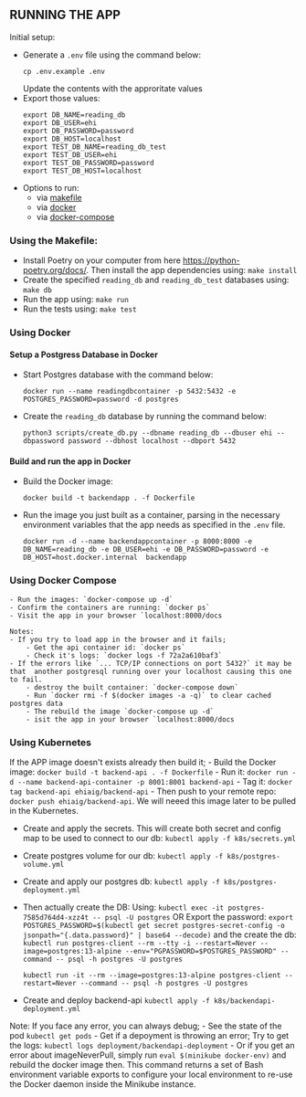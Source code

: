 ## RUNNING THE APP
Initial setup:
- Generate a `.env` file using the command below:
    ```
    cp .env.example .env
    ```
    Update the contents with the approritate values
- Export those values:
    ```
    export DB_NAME=reading_db
    export DB_USER=ehi
    export DB_PASSWORD=password 
    export DB_HOST=localhost 
    export TEST_DB_NAME=reading_db_test 
    export TEST_DB_USER=ehi 
    export TEST_DB_PASSWORD=password 
    export TEST_DB_HOST=localhost
    ```
- Options to run:
    - via [makefile](#using-the-Makefile)
    - via [docker](#using-docker)
    - via [docker-compose](#using-docker-compose)
### Using the Makefile:
- Install Poetry on your computer from here https://python-poetry.org/docs/. Then install the app dependencies using: `make install`
- Create the specified `reading_db` and `reading_db_test` databases using: `make db`
- Run the app using: `make run`
- Run the tests using: `make test`


### Using Docker
#### Setup a Postgress Database in Docker
- Start Postgres database with the command below:
    ```
    docker run --name readingdbcontainer -p 5432:5432 -e POSTGRES_PASSWORD=password -d postgres
    ```
- Create the `reading_db` database by running the command below:
    ```
    python3 scripts/create_db.py --dbname reading_db --dbuser ehi --dbpassword password --dbhost localhost --dbport 5432
    ```

#### Build and run the app in Docker
- Build the Docker image:
    ```
    docker build -t backendapp . -f Dockerfile
    ```

- Run the image you just built as a container, parsing in the necessary environment variables that the app needs as specified in the `.env` file.
    ```
    docker run -d --name backendappcontainer -p 8000:8000 -e DB_NAME=reading_db -e DB_USER=ehi -e DB_PASSWORD=password -e DB_HOST=host.docker.internal  backendapp
    ```


### Using Docker Compose
    - Run the images: `docker-compose up -d`
    - Confirm the containers are running: `docker ps`
    - Visit the app in your browser `localhost:8000/docs

    Notes: 
    - If you try to load app in the browser and it fails;
        - Get the api container id: `docker ps`
        - Check it's logs: `docker logs -f 72a2a610baf3`
    - If the errors like `... TCP/IP connections on port 5432?` it may be that  another postgresql running over your localhost causing this one to fail.
        - destroy the built container: `docker-compose down`
        - Run `docker rmi -f $(docker images -a -q)` to clear cached postgres data
        - The rebuild the image `docker-compose up -d`
        - isit the app in your browser `localhost:8000/docs


### Using Kubernetes
If the APP image doesn't exists already then build it;
    - Build the Docker image: `docker build -t backend-api . -f Dockerfile`
    - Run it: `docker run -d --name backend-api-container -p 8001:8001 backend-api`
    - Tag it: `docker tag backend-api ehiaig/backend-api`
    - Then push to your remote repo: `docker push ehiaig/backend-api`. We will neeed this image later to be pulled in the Kubernetes.
- Create and apply the secrets. This will create both secret and config map to be used to connect to our db:
    `kubectl apply -f k8s/secrets.yml`
- Create postgres volume for our db:
    `kubectl apply -f k8s/postgres-volume.yml`
- Create and apply our postgres db:
    `kubectl apply -f k8s/postgres-deployment.yml`
- Then actually create the DB:
    Using:
    `kubectl exec -it postgres-7585d764d4-xzz4t -- psql -U postgres`
    OR
    Export the password:
    `export POSTGRES_PASSWORD=$(kubectl get secret postgres-secret-config -o jsonpath="{.data.password}" | base64 --decode)`
    and the create the db:
    `kubectl run postgres-client --rm --tty -i --restart=Never --image=postgres:13-alpine --env="PGPASSWORD=$POSTGRES_PASSWORD" --command -- psql -h postgres -U postgres`

    `kubectl run -it --rm --image=postgres:13-alpine postgres-client --restart=Never --command -- psql -h postgres -U postgres`
- Create and deploy backend-api
    `kubectl apply -f k8s/backendapi-deployment.yml`

Note: If you face any error, you can always debug;
    - See the state of the pod `kubectl get pods`
    - Get if a depoyment is throwing an error;
        Try to get the logs: `kubectl logs deployment/backendapi-deployment`
    - Or if you get an error about imageNeverPull, simply run `eval $(minikube docker-env)` and rebuild the docker image then.
    This command returns a set of Bash environment variable exports to configure your local environment to re-use the Docker daemon inside the Minikube instance.
